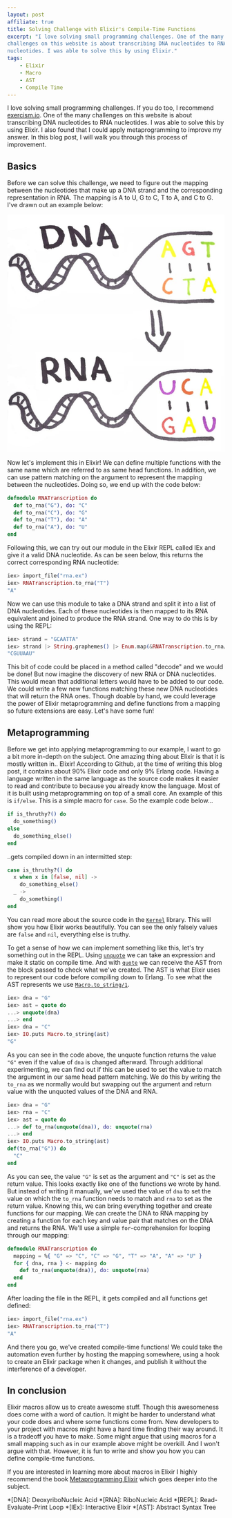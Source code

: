 ```yaml
---
layout: post
affiliate: true
title: Solving Challenge with Elixir's Compile-Time Functions
excerpt: "I love solving small programming challenges. One of the many
challenges on this website is about transcribing DNA nucleotides to RNA
nucleotides. I was able to solve this by using Elixir."
tags:
    - Elixir
    - Macro
    - AST
    - Compile Time
---
```


I love solving small programming challenges. If you do too, I recommend
[exercism.io][1]. One of the many challenges on this website is about transcribing
DNA nucleotides to RNA nucleotides. I was able to solve this by using Elixir. I
also found that I could apply metaprogramming to improve my answer. In this blog
post, I will walk you through this process of improvement.

## Basics

Before we can solve this challenge, we need to figure out the mapping between
the nucleotides that make up a DNA strand and the corresponding representation
in RNA. The mapping is A to U, G to C, T to A, and C to G. I've drawn out an
example below:

![Drawing of DNA string conversion to RNA](/assets/solving-challenges-with-elixirs-compile-time-function/rna_transcription.jpg)

Now let's implement this in Elixir! We can define multiple functions with the
same name which are referred to as same head functions. In addition, we can use
pattern matching on the argument to represent the mapping between the
nucleotides. Doing so, we end up with the code below:

```elixir
defmodule RNATranscription do
  def to_rna("G"), do: "C"
  def to_rna("C"), do: "G"
  def to_rna("T"), do: "A"
  def to_rna("A"), do: "U"
end
```

Following this, we can try out our module in the Elixir REPL called IEx and give
it a valid DNA nucleotide. As can be seen below, this returns the correct
corresponding RNA nucleotide:

```elixir
iex> import_file("rna.ex")
iex> RNATranscription.to_rna("T")
"A"
```

Now we can use this module to take a DNA strand and split it into a list of DNA
nucleotides. Each of these nucleotides is then mapped to its RNA equivalent and
joined to produce the RNA strand. One way to do this is by using the REPL:

```elixir
iex> strand = "GCAATTA"
iex> strand |> String.graphemes() |> Enum.map(&RNATranscription.to_rna/1) |> Enum.join()
"CGUUAAU"
```

This bit of code could be placed in a method called "decode" and we would be
done! But now imagine the discovery of new RNA or DNA nucleotides. This would
mean that additional letters would have to be added to our code. We could write a
few new functions matching these new DNA nucleotides that will return the RNA
ones. Though doable by hand, we could leverage the power of Elixir
metaprogramming and define functions from a mapping so future extensions are
easy. Let's have some fun!

## Metaprogramming

Before we get into applying metaprogramming to our example, I want to go a bit
more in-depth on the subject. One amazing thing about Elixir is that it is
mostly written in.. Elixir! According to Github, at the time of writing this
blog post, it contains about 90% Elixir code and only 9% Erlang code. Having a
language written in the same language as the source code makes it easier to read
and contribute to because you already know the language. Most of it is built
using metaprogramming on top of a small core. An example of this is `if/else`.
This is a simple macro for `case`. So the example code below...

```elixir
if is_thruthy?() do
  do_something()
else
  do_something_else()
end
```

..gets compiled down in an intermitted step:

```elixir
case is_thruthy?() do
  x when x in [false, nil] ->
    do_something_else()
  _ ->
    do_something()
end
```

You can read more about the source code in the [`Kernel`][2] library. This will
show you how Elixir works beautifully. You can see the only falsely values are
`false` and `nil`, everything else is truthy.

To get a sense of how we can implement something like this, let's try something
out in the REPL. Using [`unquote`][3] we can take an expression and make it
static on compile time. And with [`quote`][4] we can receive the AST from the
block passed to check what we've created. The AST is what Elixir uses to
represent our code before compiling down to Erlang. To see what the AST
represents we use [`Macro.to_string/1`][5].

```elixir
iex> dna = "G"
iex> ast = quote do
...> unquote(dna)
...> end
iex> dna = "C"
iex> IO.puts Macro.to_string(ast)
"G"
```

As you can see in the code above, the unquote function returns the value `"G"`
even if the value of `dna` is changed afterward. Through additional
experimenting, we can find out if this can be used to set the value to match the
argument in our same head pattern matching. We do this by writing the `to_rna`
as we normally would but swapping out the argument and return value with the
unquoted values of the DNA and RNA.

```elixir
iex> dna = "G"
iex> rna = "C"
iex> ast = quote do
...> def to_rna(unquote(dna)), do: unquote(rna)
...> end
iex> IO.puts Macro.to_string(ast)
def(to_rna("G")) do
  "C"
end
```

As you can see, the value `"G"` is set as the argument and `"C"` is set as the
return value. This looks exactly like one of the functions we wrote by hand. But
instead of writing it manually, we've used the value of `dna` to set the value
on which the `to_rna` function needs to match and `rna` to set as the return
value. Knowing this, we can bring everything together and create functions for
our mapping. We can create the DNA to RNA mapping by creating a function for each
key and value pair that matches on the DNA and returns the RNA. We'll use a
simple `for`-comprehension for looping through our mapping:

```elixir
defmodule RNATranscription do
  mapping = %{ "G" => "C", "C" => "G", "T" => "A", "A" => "U" }
  for { dna, rna } <- mapping do
    def to_rna(unquote(dna)), do: unquote(rna)
  end
end
```

After loading the file in the REPL, it gets compiled and all functions get defined:

```elixir
iex> import_file("rna.ex")
iex> RNATranscription.to_rna("T")
"A"
```

And there you go, we've created compile-time functions! We could take the
automation even further by hosting the mapping somewhere, using a hook to create
an Elixir package when it changes, and publish it without the interference of a
developer.

## In conclusion

Elixir macros allow us to create awesome stuff. Though this awesomeness does come
with a word of caution. It might be harder to understand what your code does and
where some functions come from. New developers to your project with macros might
have a hard time finding their way around. It is a tradeoff you have to make.
Some might argue that using macros for a small mapping such as in our example
above might be overkill. And I won't argue with that. However, it is fun to
write and show you how you can define compile-time functions.

If you are interested in learning more about macros in Elixir I highly recommend
the book [Metaprogramming Elixir][6] which goes deeper into the subject.

*[DNA]: DeoxyriboNucleic Acid
*[RNA]: RiboNucleic Acid
*[REPL]: Read-Evaluate-Print Loop
*[IEx]: Interactive Elixir
*[AST]: Abstract Syntax Tree

[1]: https://exercism.io/
[2]: https://github.com/elixir-lang/elixir/blob/master/lib/elixir/lib/kernel.ex#L3093
[3]: https://hexdocs.pm/elixir/Kernel.SpecialForms.html#unquote/1
[4]: https://hexdocs.pm/elixir/Kernel.SpecialForms.html#quote/2
[5]: https://hexdocs.pm/elixir/Macro.html#to_string/2
[6]: https://amzn.to/2SidqJ9
